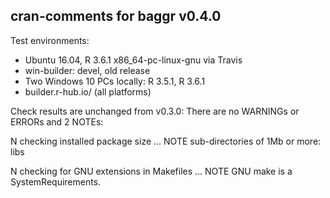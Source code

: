 ## cran-comments for baggr v0.4.0

Test environments:
* Ubuntu 16.04, R 3.6.1 x86_64-pc-linux-gnu via Travis
* win-builder: devel, old release
* Two Windows 10 PCs locally: R 3.5.1, R 3.6.1
* builder.r-hub.io/ (all platforms)

Check results are unchanged from v0.3.0:
There are no WARNINGs or ERRORs and 2 NOTEs:

N checking installed package size ... NOTE
  sub-directories of 1Mb or more: libs
  
N checking for GNU extensions in Makefiles ... NOTE
  GNU make is a SystemRequirements. 
